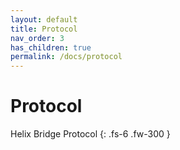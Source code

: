 ```yaml
---
layout: default
title: Protocol
nav_order: 3
has_children: true
permalink: /docs/protocol
---
```


# Protocol

Helix Bridge Protocol
{: .fs-6 .fw-300 }
